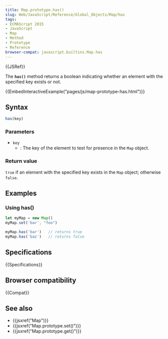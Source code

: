 ```yaml
---
title: Map.prototype.has()
slug: Web/JavaScript/Reference/Global_Objects/Map/has
tags:
- ECMAScript 2015
- JavaScript
- Map
- Method
- Prototype
- Reference
browser-compat: javascript.builtins.Map.has
---
```

{{JSRef}}

The **`has()`** method returns a boolean indicating whether an element with the
specified key exists or not.

{{EmbedInteractiveExample("pages/js/map-prototype-has.html")}}

## Syntax

```js
has(key)
```

### Parameters

*   `key`
    *   : The key of the element to test for presence in the `Map` object.

### Return value

`true` if an element with the specified key exists in the `Map` object;
otherwise `false`.

## Examples

### Using has()

```js
let myMap = new Map()
myMap.set('bar', "foo")

myMap.has('bar')   // returns true
myMap.has('baz')   // returns false
```

## Specifications

{{Specifications}}

## Browser compatibility

{{Compat}}

## See also

*   {{jsxref("Map")}}
*   {{jsxref("Map.prototype.set()")}}
*   {{jsxref("Map.prototype.get()")}}
